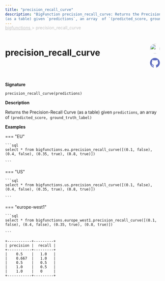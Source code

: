 ```yaml
---
title: "precision_recall_curve"
description: "BigFunction precision_recall_curve: Returns the Precision-Recall Curve
(as a table) given `predictions`, an array  of `(predicted_score, ground_truth_label)`"
---
```


<span style="color: silver; position: relative; top: -1rem">
  <a href=".." style="color: silver">bigfunctions </a> > precision_recall_curve
</span>

# precision_recall_curve


<div style="position: relative; top: -4rem; margin-bottom:  -2rem; text-align: right; z-index: 9999;">
  
  <a href="https://www.linkedin.com/in/anatolec/" title="Author: Anatole Callies" target="_blank">
    <img src="https://ca.slack-edge.com/T01LGTNUWTE-U044NKG25GX-7469e33feefb-512" width="32" style=" border-radius: 50% !important">
  </a>
  
  <a href="{REPO_URL}/tree/main/bigfunctions/precision_recall_curve.yaml" title="Edit on GitHub" target="_blank"><svg xmlns="http://www.w3.org/2000/svg" width="32" height="32" viewBox="0 0 24 24"><path fill="#5d6cc0" d="M12 0c-6.626 0-12 5.373-12 12 0 5.302 3.438 9.8 8.207 11.387.599.111.793-.261.793-.577v-2.234c-3.338.726-4.033-1.416-4.033-1.416-.546-1.387-1.333-1.756-1.333-1.756-1.089-.745.083-.729.083-.729 1.205.084 1.839 1.237 1.839 1.237 1.07 1.834 2.807 1.304 3.492.997.107-.775.418-1.305.762-1.604-2.665-.305-5.467-1.334-5.467-5.931 0-1.311.469-2.381 1.236-3.221-.124-.303-.535-1.524.117-3.176 0 0 1.008-.322 3.301 1.23.957-.266 1.983-.399 3.003-.404 1.02.005 2.047.138 3.006.404 2.291-1.552 3.297-1.23 3.297-1.23.653 1.653.242 2.874.118 3.176.77.84 1.235 1.911 1.235 3.221 0 4.609-2.807 5.624-5.479 5.921.43.372.823 1.102.823 2.222v3.293c0 .319.192.694.801.576 4.765-1.589 8.199-6.086 8.199-11.386 0-6.627-5.373-12-12-12z"/></svg></a>
</div>



**Signature** 
```
precision_recall_curve(predictions)
```

**Description**

Returns the Precision-Recall Curve
(as a table) given `predictions`, an array  of `(predicted_score, ground_truth_label)`





**Examples**













=== "EU"

    ```sql
    select * from bigfunctions.eu.precision_recall_curve([(0.1, false), (0.4, false), (0.35, true), (0.8, true)])
    
    ```




=== "US"

    ```sql
    select * from bigfunctions.us.precision_recall_curve([(0.1, false), (0.4, false), (0.35, true), (0.8, true)])
    
    ```




=== "europe-west1"

    ```sql
    select * from bigfunctions.europe_west1.precision_recall_curve([(0.1, false), (0.4, false), (0.35, true), (0.8, true)])
    
    ```











<pre style="margin-top: -1rem;">
<code style="padding-top: 0px; padding-bottom: 0px;">
+-----------+---------+
| precision |  recall |
+-----------+---------+
|    0.5    |   1.0   |
|    0.667  |   1.0   |
|    0.5    |   0.5   |
|    1.0    |   0.5   |
|    1.0    |   0     |
+-----------+---------+

</code>
</pre>







